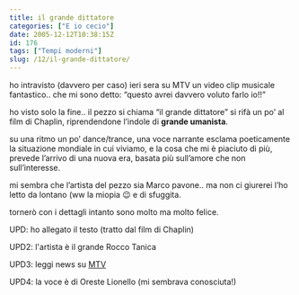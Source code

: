 ```yaml
---
title: il grande dittatore
categories: ["E io cecio"]
date: 2005-12-12T10:38:15Z
id: 176
tags: ["Tempi moderni"]
slug: /12/il-grande-dittatore/
---
```


<img src='/wp-content/ilgrandedittatore.jpg' alt='' align='left' />ho intravisto (davvero per caso) ieri sera su MTV un video clip musicale fantastico.. che mi sono detto: “questo avrei davvero voluto farlo io!!”
  
ho visto solo la fine.. il pezzo si chiama “il grande dittatore” si rifà un po’ al film di Chaplin, riprendendone l’indole di **grande umanista**.

su una ritmo un po’ dance/trance, una voce narrante esclama poeticamente la situazione mondiale in cui viviamo, e la cosa che mi è piaciuto di più, prevede l’arrivo di una nuova era, basata più sull’amore che non sull’interesse.

mi sembra che l’artista del pezzo sia Marco pavone.. ma non ci giurerei l’ho letto da lontano (ww la miopia 😉 e di sfuggita.
  
tornerò con i dettagli intanto sono molto ma molto felice.

UPD: ho allegato il testo (tratto dal film di Chaplin)
  
UPD2: l'artista è il grande Rocco Tanica
  
UPD3: leggi news su [MTV](http://www.mtv.it/news/news_page.asp?ID=32805&NAME=Elio+e+le+Storie+Tese&IDNEWS=15769)
  
UPD4: la voce è di Oreste Lionello (mi sembrava conosciuta!)
